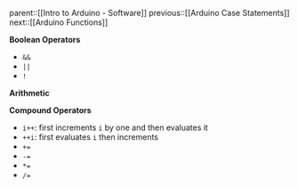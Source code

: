 parent::[[Intro to Arduino - Software]]
previous::[[Arduino Case Statements]]
next::[[Arduino Functions]]

**Boolean Operators**
- `&&`
- `||` 
- `!`

**Arithmetic**

**Compound Operators**
- `i++`: first increments `i` by one and then evaluates it
- `++i`: first evaluates `i` then increments
- `+=`
- `-=`
- `*=`
- `/=`
